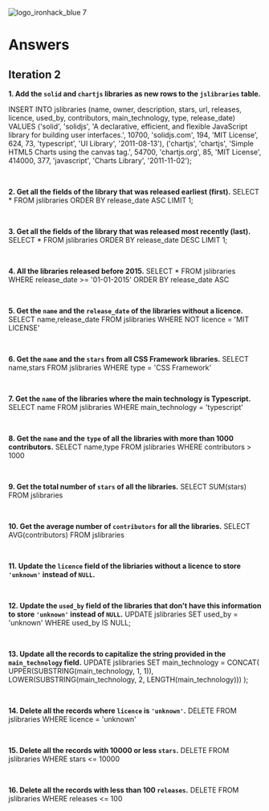 ![logo_ironhack_blue 7](https://user-images.githubusercontent.com/23629340/40541063-a07a0a8a-601a-11e8-91b5-2f13e4e6b441.png)

# Answers

## Iteration 2

**1. Add the `solid` and `chartjs` libraries as new rows to the `jslibraries` table.**

<!-- Your Query Goes Here -->

INSERT INTO jslibraries (name, owner, description, stars, url, releases, licence, used_by, contributors, main_technology, type, release_date)
VALUES
('solid', 'solidjs', 'A declarative, efficient, and flexible JavaScript library for building user interfaces.', 10700, 'solidjs.com', 194, 'MIT License', 624, 73, 'typescript', 'UI Library', '2011-08-13'),
('chartjs', 'chartjs', 'Simple HTML5 Charts using the canvas tag.', 54700, 'chartjs.org', 85, 'MIT License', 414000, 377, 'javascript', 'Charts Library', '2011-11-02');

<br>

**2. Get all the fields of the library that was released earliest (first).**
SELECT \* FROM jslibraries
ORDER BY release_date ASC
LIMIT 1;

<!-- Your Query Goes Here -->

<br>

**3. Get all the fields of the library that was released most recently (last).**
SELECT \* FROM jslibraries
ORDER BY release_date DESC
LIMIT 1;

<!-- Your Query Goes Here -->

<br>

**4. All the libraries released before 2015.**
SELECT \* FROM jslibraries WHERE release_date >= '01-01-2015'
ORDER BY release_date ASC

<!-- Your Query Goes Here -->

<br>

**5. Get the `name` and the `release_date` of the libraries without a licence.**
SELECT name,release_date FROM jslibraries WHERE NOT licence = 'MIT LICENSE'

<!-- Your Query Goes Here -->

<br>

**6. Get the `name` and the `stars` from all CSS Framework libraries.**
SELECT name,stars FROM jslibraries WHERE type = 'CSS Framework'

<!-- Your Query Goes Here -->

<br>

**7. Get the `name` of the libraries where the main technology is Typescript.**
SELECT name FROM jslibraries WHERE main_technology = 'typescript'

<!-- Your Query Goes Here -->

<br>

**8. Get the `name` and the `type` of all the libraries with more than 1000 contributors.**
SELECT name,type FROM jslibraries WHERE contributors > 1000

<!-- Your Query Goes Here -->

<br>

**9. Get the total number of `stars` of all the libraries.**
SELECT SUM(stars) FROM jslibraries

<!-- Your Query Goes Here -->

<br>

**10. Get the average number of `contributors` for all the libraries.**
SELECT AVG(contributors) FROM jslibraries

<!-- Your Query Goes Here -->

<br>

**11. Update the `licence` field of the libriaries without a licence to store `'unknown'` instead of `NULL`.**

<!-- Your Query Goes Here -->

<br>

**12. Update the `used_by` field of the libraries that don't have this information to store `'unknown'` instead of `NULL`.**
UPDATE jslibraries
SET used_by = 'unknown'
WHERE used_by IS NULL;

<!-- Your Query Goes Here -->

<br>

**13. Update all the records to capitalize the string provided in the `main_technology` field.**
UPDATE jslibraries
SET main_technology = CONCAT(
UPPER(SUBSTRING(main_technology, 1, 1)),
LOWER(SUBSTRING(main_technology, 2, LENGTH(main_technology)))
);

<!-- Your Query Goes Here -->

<br>

**14. Delete all the records where `licence` is `'unknown'`.**
DELETE FROM jslibraries WHERE licence = 'unknown'

<!-- Your Query Goes Here -->

<br>

**15. Delete all the records with 10000 or less `stars`.**
DELETE FROM jslibraries WHERE stars <= 10000

<!-- Your Query Goes Here -->

<br>

**16. Delete all the records with less than 100 `releases`.**
DELETE FROM jslibraries WHERE releases <= 100

<!-- Your Query Goes Here -->

<br>
